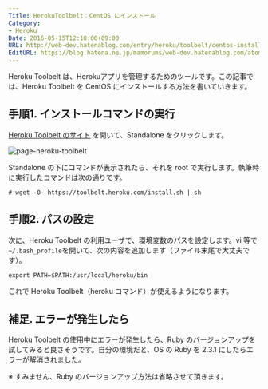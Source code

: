 ```yaml
---
Title: HerokuToolbelt：CentOS にインストール
Category:
- Heroku
Date: 2016-05-15T12:10:00+09:00
URL: http://web-dev.hatenablog.com/entry/heroku/toolbelt/centos-install
EditURL: https://blog.hatena.ne.jp/mamorums/web-dev.hatenablog.com/atom/entry/10328749687179194863
---
```


Heroku Toolbelt は、Herokuアプリを管理するためのツールです。この記事では、Heroku Toolbelt を CentOS にインストールする方法を書いていきます。

## 手順1. インストールコマンドの実行
[Heroku Toolbelt のサイト](https://toolbelt.heroku.com/) を開いて、Standalone をクリックします。

![page-heroku-toolbelt](http://cdn-ak.f.st-hatena.com/images/fotolife/m/mamorums/20160815/20160815144618.png)

Standalone の下にコマンドが表示されたら、それを root で実行します。執筆時に実行したコマンドは次の通りです。

```txt
# wget -O- https://toolbelt.heroku.com/install.sh | sh
```

## 手順2. パスの設定
次に、Heroku Toolbelt の利用ユーザで、環境変数のパスを設定します。vi 等で `~/.bash_profile`を開いて、次の内容を追加します（ファイル末尾で大丈夫です）。

```txt
export PATH=$PATH:/usr/local/heroku/bin    
```

これで Heroku Toolbelt（heroku コマンド）が使えるようになります。

## 補足. エラーが発生したら
Heroku Toolbelt の使用中にエラーが発生したら、Ruby のバージョンアップを試してみると良さそうです。自分の環境だと、OS の Ruby を 2.3.1 にしたらエラーが解消されました。

※ すみません、Ruby のバージョンアップ方法は省略させて頂きます。
